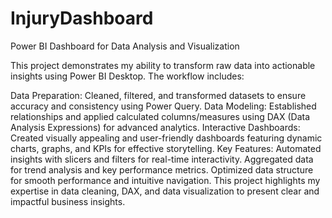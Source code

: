 # InjuryDashboard
Power BI Dashboard for Data Analysis and Visualization

This project demonstrates my ability to transform raw data into actionable insights using Power BI Desktop. The workflow includes:

Data Preparation: Cleaned, filtered, and transformed datasets to ensure accuracy and consistency using Power Query.
Data Modeling: Established relationships and applied calculated columns/measures using DAX (Data Analysis Expressions) for advanced analytics.
Interactive Dashboards: Created visually appealing and user-friendly dashboards featuring dynamic charts, graphs, and KPIs for effective storytelling.
Key Features:
Automated insights with slicers and filters for real-time interactivity.
Aggregated data for trend analysis and key performance metrics.
Optimized data structure for smooth performance and intuitive navigation.
This project highlights my expertise in data cleaning, DAX, and data visualization to present clear and impactful business insights.
